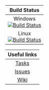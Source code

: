 | **Build Status** |
| :---: |
| Windows <br/> [![Build Status](https://ci.appveyor.com/api/projects/status/dqojq6jskcmi4id1?svg=true&branch=master)](https://ci.appveyor.com/project/Thomas1995/worldcube) |
| Linux <br/> [![Build Status](https://travis-ci.org/Thomas1995/WorldCube.svg?branch=master)](https://travis-ci.org/Thomas1995/WorldCube) |

| **Useful links** |
| :---: |
| [Tasks](https://github.com/Thomas1995/WorldCube/projects/1) |
| [Issues](https://github.com/Thomas1995/WorldCube/issues) |
| [Wiki](https://github.com/Thomas1995/WorldCube/wiki) | 
